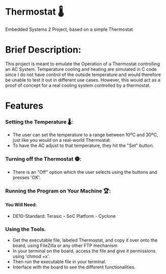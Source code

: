 # Thermostat 🌡️
Embedded Systems 2 Project, based on a simple Thermostat.

# Brief Description:
This project is meant to emulate the Operation of a Thermostat controlling an AC System. Temperature cooling and heating are simulated in C code since I do not have control of the outside temperature and would therefore be unable to test it out in different use cases. However, this would act as a proof of concept for a real cooling system controlled by a thermostat.

# Features
### Setting the Temperature 🌡️:
- The user can set the temperature to a range between 10ºC and 30ºC, just like you would on a real-world Thermostat.
- To have the AC adjust to that temperature, they hit the "Set" button.
  
### Turning off the Thermostat 🟡:
- There is an "Off" option which the user selects using the buttons and presses 'OK'.
  
### Running the Program on Your Machine 🏆:
#### You Will Need:
- DE10-Standard: Terasic - SoC Platform - Cyclone

### Using the Tools.
- Get the executable file, labeled Thermostat, and copy it over onto the board, using FileZilla or any other FTP mechanism
- In your terminal on the board, access the file and give it permissions using 'chmod +x'.
- Then run the executable file in your terminal.
- Interface with the board to see the different functionalities. 
